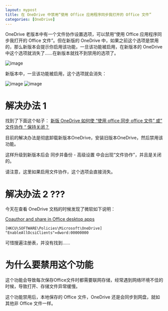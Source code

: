 ```yaml
---
layout: mypost
title: 在 OneDrive 中禁用“使用 Office 应用程序同步我打开的 Office 文件”
categories: [OneDrive]
---
```


OneDrive 老版本中有一个文件协作设置选项，可以禁用“使用 Office 应用程序同步我打开的 Office 文件”。但在新版的 OneDrive 中，如果之前这个选项是禁用的，那么新版本会提示你启用该功能，一旦该功能被启用，在新版本的 OneDrive 中这个选项就消失了……在新版本就找不到禁用的选项了。

![image](oldOneDrive.png)

新版本中，一旦该功能被启用，这个选项就会消失：

![image](newOneDrive1.png)
![image](newOneDrive2.png)

# 解决办法 1

找到了下面这个帖子：
[新版 OneDrive 如何使 “使用 office 同步 office 文件” 或” 文件协作 “ 保持关闭？](https://answers.microsoft.com/zh-hans/msoffice/forum/all/%E6%96%B0%E7%89%88onedrive%E5%A6%82%E4%BD%95/13b6132a-7548-41d1-a35c-d3022c5a9b66)

目前的解决办法是彻底卸载新版本OneDrive，安装旧版本OneDrive，然后禁用该功能。

这样升级到新版本后会 同步并备份 - 高级设置 中会出现“文件协作”，并且是关闭的。

请注意，这里如果启用文件协作，这个选项会直接消失。

# 解决办法 2 ???

今天在查看 OneDrive 文档的时候发现了微软如下说明：

[Coauthor and share in Office desktop apps](https://learn.microsoft.com/en-us/sharepoint/use-group-policy?redirectSourcePath=%252farticle%252f8a409b0c-ebe1-4bfa-a08e-998389a9d823#coauthor-and-share-in-office-desktop-apps)

```
[HKCU\SOFTWARE\Policies\Microsoft\OneDrive] "EnableAllOcsiClients"=dword:00000000
```
可惜搜遍注册表，并没有找到……

# 为什么要禁用这个功能

这个功能会导致每次保存Office文件时都需要联网存储，经常遇到网络环境不佳的时候，导致打开、存储文件异常缓慢。

这个功能禁用后，本地保存的 Office 文件，OneDrive 还是会同步到网盘，就如其他非 Office 文件一样。
